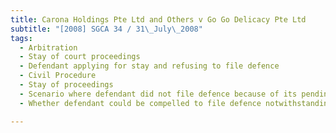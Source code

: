 ```yaml
---
title: Carona Holdings Pte Ltd and Others v Go Go Delicacy Pte Ltd 
subtitle: "[2008] SGCA 34 / 31\_July\_2008"
tags:
  - Arbitration
  - Stay of court proceedings
  - Defendant applying for stay and refusing to file defence
  - Civil Procedure
  - Stay of proceedings
  - Scenario where defendant did not file defence because of its pending application for stay in favour of arbitration
  - Whether defendant could be compelled to file defence notwithstanding its pending stay application

---
```


